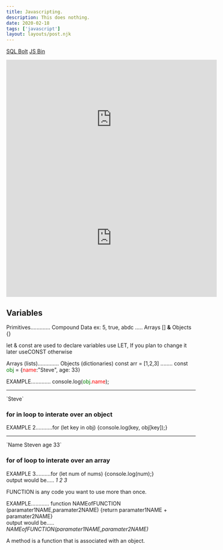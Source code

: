 ```yaml
---
title: Javascripting.
description: This does nothing.
date: 2020-02-18
tags: ['javascript']
layout: layouts/post.njk
---
```

<a href="https://sqlbolt.com/">SQL Bolt</a>
<a href="http://jsbin.com/?html,console,output">JS Bin</a>

<iframe width="560" height="315" src="https://www.youtube.com/embed/hdI2bqOjy3c" frameborder="0" allow="accelerometer; autoplay; encrypted-media; gyroscope; picture-in-picture" allowfullscreen></iframe>

<iframe width="560" height="315" src="https://www.youtube.com/embed/c-I5S_zTwAc" frameborder="0" allow="accelerometer; autoplay; encrypted-media; gyroscope; picture-in-picture" allowfullscreen></iframe>

## Variables
Primitives............. Compound Data
ex: 5, true, abdc ..... Arrays [] <b>&</b> Objects {}


let & const are used to declare variables
use LET, If you plan to change it later
useCONST otherwise

Arrays (lists).............. Objects (dictionaries)
const arr = [1,2,3] ........ const <font color=green>obj</font> = {<font color=red>name</font>:"Steve", age: 33}

EXAMPLE............. console.log(<font color=green>obj</font>.<font color=red>name</font>);
<hr>
`Steve`

<h3>for in loop to interate over an object</h3>
EXAMPLE 2...........for (let key in obj) {console.log(key, obj[key]);}
<hr>
`Name Steven age 33`

<h3>for of loop to interate over an array</h3>
EXAMPLE 3..........for (let num of nums) {console.log(num);}
<br>output would be..... <i>1 2 3</i>

FUNCTION is any code you want to use more than once. <br>

EXAMPLE............ function NAMEofFUNCTION (paramater1NAME,paramater2NAME) {return paramater1NAME + paramater2NAME}
<br>output would be..... <i>NAMEofFUNCTION(paramater1NAME,paramater2NAME)</i> 

A method is a function that is associated with an object.
